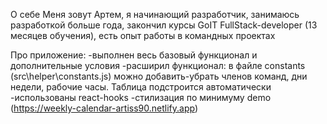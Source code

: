 О себе
Меня зовут Артем, я начинающий разработчик, занимаюсь разработкой больше года, закончил курсы GoIT FullStack-developer (13 месяцев обучения), есть опыт работы в командных проектах

Про приложение:
-выполнен весь базовый функционал и дополнительные условия
-расширил функционал: в файле constants (src\helper\constants.js) можно добавить-убрать членов команд, дни недели, рабочие часы. Таблица подстроится автоматически
-использованы react-hooks
-стилизация по минимуму
demo (https://weekly-calendar-artiss90.netlify.app)
